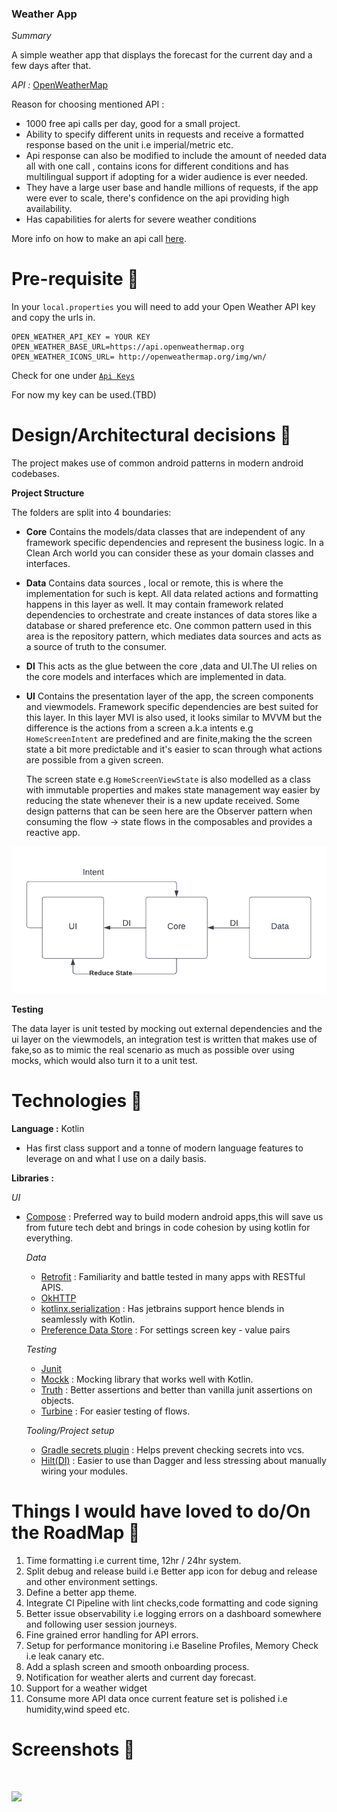 ### Weather App

*Summary*

A simple weather app that displays the forecast for the current day and a few days after that.

*API :* [OpenWeatherMap](https://openweathermap.org/api)

Reason for choosing mentioned API :
- 1000 free api calls per day, good for a small project.
- Ability to specify different units in requests and receive a formatted response based on the unit i.e imperial/metric etc.
- Api response can also be modified to include the amount of needed data all with one call ,
contains icons for different conditions and has multilingual support if adopting for a wider audience is ever needed.
- They have a large user base and handle millions of requests, if the app were ever to scale, there's confidence on the api providing high availability.
- Has capabilities for alerts for severe weather conditions

More info on how to make an api call [here](https://openweathermap.org/api/one-call-3#multi).

# Pre-requisite 📝

In your `local.properties` you will need to add your Open Weather API key and copy the urls in.

```properties
OPEN_WEATHER_API_KEY = YOUR KEY
OPEN_WEATHER_BASE_URL=https://api.openweathermap.org
OPEN_WEATHER_ICONS_URL= http://openweathermap.org/img/wn/
```

Check for one under  [`Api Keys`](https://home.openweathermap.org/api_keys)

For now my key can be used.(TBD)

# Design/Architectural decisions 📐

The project makes use of common android patterns in modern android codebases.

**Project Structure**

The folders are split into 4 boundaries:
 - **Core**
   Contains the models/data classes that are independent of any framework specific dependencies and represent the business logic. 
   In a Clean Arch world you can consider these as your domain classes and interfaces.

 - **Data**
   Contains data sources , local or remote, this is where the implementation for such is kept. All data related actions and formatting happens in this layer as well.
   It may contain framework related dependencies to orchestrate and create instances of data stores like a database or shared preference etc.
   One common pattern used in this area is the repository pattern, which mediates data sources and acts as a source of truth to the consumer.

 - **DI**
   This acts as the glue between the core ,data and UI.The UI relies on the core models and interfaces which are implemented in data.

 - **UI**
   Contains the presentation layer of the app, the screen components and viewmodels. Framework specific dependencies are best suited for this layer.
   In this layer MVI is also used, it looks similar to MVVM but the difference is the actions from a screen a.k.a intents e.g ```HomeScreenIntent``` are predefined and are finite,making the
   the screen state a bit more predictable and it's easier to scan through what actions are possible from a given screen.

   The screen state e.g ```HomeScreenViewState``` is also modelled as a class with immutable properties and makes state management way easier by reducing the state whenever their is a new update received.
   Some design patterns that can be seen here are the Observer pattern when consuming the flow -> state flows in the composables and provides a reactive app.

![Add flow diagram here](/docs/MVI.png)

**Testing**

The data layer is unit tested by mocking out external dependencies and the ui layer on the viewmodels, an integration test
is written that makes use of fake,so as to mimic the real scenario as much as possible over using mocks, which would also turn it to a unit test.

# Technologies 🔨

**Language :** Kotlin
 - Has first class support and a tonne of modern language features to leverage on and what I use on a daily basis.

**Libraries :**

   *UI*

- [Compose](https://developer.android.com/jetpack/compose) : Preferred way to build modern android apps,this will save us from 
future tech debt and brings in code cohesion by using kotlin for everything.

   *Data*

     - [Retrofit](https://square.github.io/retrofit/) : Familiarity and battle tested in many apps with RESTful APIS.
     - [OkHTTP](https://square.github.io/okhttp/)
     - [kotlinx.serialization](https://kotlinlang.org/docs/serialization.html) : Has jetbrains support hence blends in seamlessly with Kotlin.
     - [Preference Data Store](https://developer.android.com/topic/libraries/architecture/datastore) : For settings screen key - value pairs

   *Testing*

     - [Junit](https://junit.org/junit4/)
     - [Mockk](https://mockk.io/) : Mocking library that works well with Kotlin.
     - [Truth](https://truth.dev/) : Better assertions and better than vanilla junit assertions on objects.
     - [Turbine](https://github.com/cashapp/turbine) : For easier testing of flows.

   *Tooling/Project setup*

     - [Gradle secrets plugin](https://github.com/google/secrets-gradle-plugin) : Helps prevent checking secrets into vcs.
     - [Hilt(DI)](https://developer.android.com/training/dependency-injection/hilt-android) : Easier to use than Dagger and less stressing about manually wiring your modules.

# Things I would have loved to do/On the RoadMap 💙

1. Time formatting i.e current time, 12hr / 24hr system.
2. Split debug and release build i.e Better app icon for debug and release and other environment settings.
3. Define a better app theme.
4. Integrate CI Pipeline with lint checks,code formatting and code signing
5. Better issue observability i.e logging errors on a dashboard somewhere and following user session journeys.
6. Fine grained error handling for API errors.
7. Setup for performance monitoring i.e Baseline Profiles, Memory Check i.e leak canary etc.
8. Add a splash screen and smooth onboarding process.
9. Notification for weather alerts and current day forecast.
10. Support for a weather widget
11. Consume more API data once current feature set is polished i.e humidity,wind speed etc.

# Screenshots 📱

<img src="" width="300px"> <img src="" width="300px">


![](https://media.giphy.com/media/hWvk9iUU4uBBeyBq0k/giphy.gif)


